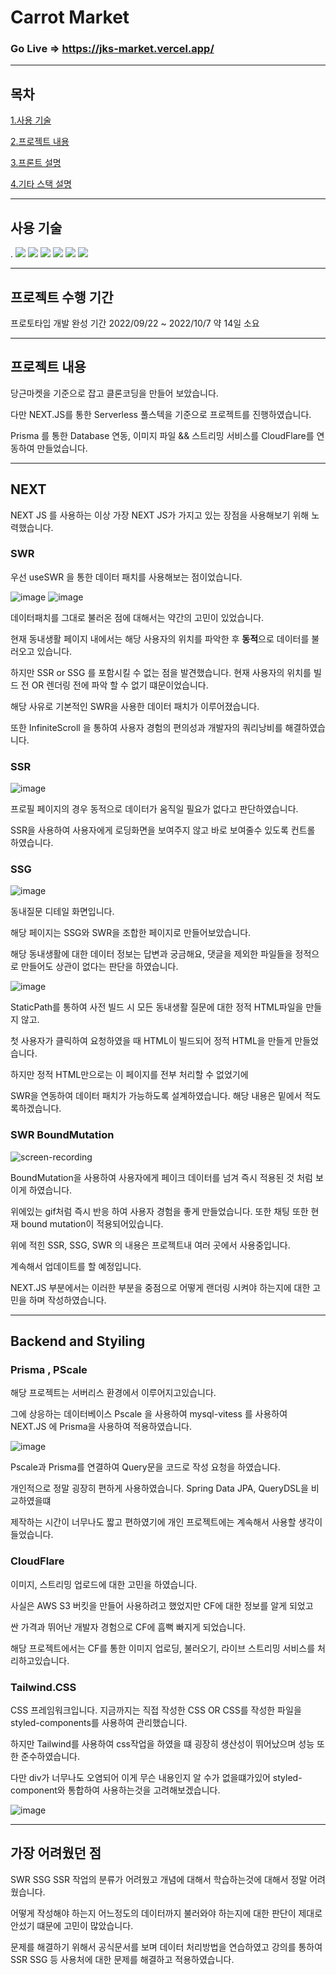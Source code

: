 # Carrot Market

### Go Live => https://jks-market.vercel.app/

--------

## 목차

[1.사용 기술](#사용-기술)

[2.프로젝트 내용](#프로젝트-내용)

[3.프론트 설명](#next)

[4.기타 스택 설명](#backend-and-styiling)

-----

## 사용 기술


  .
<img src="https://img.shields.io/badge/Typescript-192a56?style=flat-square&logo=typescript&logoColor=white"/> 
<img src="https://img.shields.io/badge/React-487eb0?style=flat-square&logo=react&logoColor=white"> 
<img src="https://img.shields.io/badge/Next-000000?style=flat-square&logo=Next.js&logoColor=white"/>
<img src="https://img.shields.io/badge/Tailwind-06B6D4?style=flat-square&logo=Tailwindcss&logoColor=black"/>
<img src="https://img.shields.io/badge/Prisma-2D3748?style=flat-square&logo=Prisma&logoColor=white"/>
<img src="https://img.shields.io/badge/CloudFlare-F38020?style=flat-square&logo=CloudFlare&logoColor=white"/>

------

## 프로젝트 수행 기간

프로토타입 개발 완성 기간 2022/09/22 ~ 2022/10/7 약 14일 소요

------

## 프로젝트 내용

당근마켓을 기준으로 잡고 클론코딩을 만들어 보았습니다.

다만 NEXT.JS를 통한 Serverless 풀스텍을 기준으로 프로젝트를 진행하였습니다.

Prisma 를 통한 Database 연동, 이미지 파일 && 스트리밍 서비스를 CloudFlare를 연동하여 만들었습니다.


------

## NEXT

NEXT JS 를 사용하는 이상 가장 NEXT JS가 가지고 있는 장점을 사용해보기 위해 노력했습니다.

### SWR
 
우선 useSWR 을 통한 데이터 패치를 사용해보는 점이었습니다.

![image](https://user-images.githubusercontent.com/87063105/194729348-311eff9b-3313-4081-8d0f-96faed5ba35b.png)
![image](https://user-images.githubusercontent.com/87063105/194732706-be67c084-6bab-4043-b2be-6453ba4d5309.png)


데이터패치를 그대로 불러온 점에 대해서는 약간의 고민이 있었습니다.

현재 동내생활 페이지 내에서는 해당 사용자의 위치를 파악한 후 **동적**으로 데이터를 불러오고 있습니다.

하지만 SSR or SSG 를 포함시킬 수 없는 점을 발견했습니다. 현재 사용자의 위치를 빌드 전 OR 렌더링 전에 파악 할 수 없기 떄문이었습니다.

해당 사유로 기본적인 SWR을 사용한 데이터 패치가 이루어졌습니다.

또한 InfiniteScroll 을 통하여 사용자 경험의 편의성과 개발자의 쿼리낭비를 해결하였습니다.

### SSR

![image](https://user-images.githubusercontent.com/87063105/194729507-691d29ad-d809-47a7-b257-9dea79bc3be2.png)


프로필 페이지의 경우 동적으로 데이터가 움직일 필요가 없다고 판단하였습니다.

SSR을 사용하여 사용자에게 로딩화면을 보여주지 않고 바로 보여줄수 있도록 컨트롤 하였습니다.

### SSG

![image](https://user-images.githubusercontent.com/87063105/194729781-58fa69b3-358d-4fe6-a5df-d8ae9fb351fd.png)

동내질문 디테일 화면입니다.

해당 페이지는 SSG와 SWR을 조합한 페이지로 만들어보았습니다.

해당 동내생활에 대한 데이터 정보는 답변과 궁금해요, 댓글을 제외한 파일들을 정적으로 만들어도 상관이 없다는 판단을 하였습니다.

![image](https://user-images.githubusercontent.com/87063105/194729832-c0acda36-c028-4cd3-ac0b-4d33f1890978.png)

 StaticPath를 통하여 사전 빌드 시 모든 동내생활 질문에 대한 정적 HTML파일을 만들지 않고.
 
 첫 사용자가 클릭하여 요청하였을 때 HTML이 빌드되어 정적 HTML을 만들게 만들었습니다.
 
 하지만 정적 HTML만으로는 이 페이지를 전부 처리할 수 없었기에
 
 SWR을 연동하여 데이터 패치가 가능하도록 설계하였습니다. 해당 내용은 밑에서 적도록하겠습니다.
 
 
 ### SWR BoundMutation
 
 ![screen-recording](https://user-images.githubusercontent.com/87063105/194731161-5ba93bab-84ed-44f9-87db-aec73d97ac01.gif)

BoundMutation을 사용하여 사용자에게 페이크 데이터를 넘겨 즉시 적용된 것 처럼 보이게 하였습니다.

위에있는 gif처럼 즉시 반응 하여 사용자 경험을 좋게 만들었습니다. 또한 채팅 또한 현재 bound mutation이 적용되어있습니다.
 
 
 
 위에 적힌 SSR, SSG, SWR 의 내용은 프로젝트내 여러 곳에서 사용중입니다.

계속해서 업데이트를 할 예정입니다.

NEXT.JS 부분에서는 이러한 부분을 중점으로 어떻게 랜더링 시켜야 하는지에 대한 고민을 하며 작성하였습니다.

-------

## Backend and Styiling

### Prisma , PScale

해당 프로젝트는 서버리스 환경에서 이루어지고있습니다.

그에 상응하는 데이터베이스 Pscale 을 사용하여 mysql-vitess 를 사용하여 NEXT.JS 에 Prisma을 사용하여 적용하였습니다.

![image](https://user-images.githubusercontent.com/87063105/194730279-cde2fdab-0a1f-4343-903a-439286314ae9.png)

Pscale과 Prisma를 연결하여 Query문을 코드로 작성 요청을 하였습니다.

개인적으로 정말 굉장히 편하게 사용하였습니다. Spring Data JPA, QueryDSL을 비교하였을떄

제작하는 시간이 너무나도 짧고 편하였기에 개인 프로젝트에는 계속해서 사용할 생각이 들었습니다.

### CloudFlare

이미지, 스트리밍 업로드에 대한 고민을 하였습니다.

사실은 AWS S3 버킷을 만들어 사용하려고 했었지만 CF에 대한 정보를 알게 되었고

싼 가격과 뛰어난 개발자 경험으로 CF에 흠뻑 빠지게 되었습니다. 

해당 프로젝트에서는 CF를 통한 이미지 업로딩, 불러오기, 라이브 스트리밍 서비스를 처리하고있습니다.

### Tailwind.CSS

CSS 프레임워크입니다. 지금까지는 직접 작성한 CSS OR CSS를 작성한 파일을 styled-components를 사용하여 관리했습니다.

하지만 Tailwind를 사용하여 css작업을 하였을 떄 굉장히 생산성이 뛰어났으며 성능 또한 준수하였습니다.

다만 div가 너무나도 오염되어 이게 무슨 내용인지 알 수가 없을떄가있어 styled-component와 통합하여 사용하는것을 고려해보겠습니다.

![image](https://user-images.githubusercontent.com/87063105/194730475-927b1d48-1977-4ca8-ac31-a34dab09940d.png)


--------


## 가장 어려웠던 점

SWR SSG SSR 작업의 분류가 어려웠고 개념에 대해서 학습하는것에 대해서 정말 어려웠습니다.

어떻게 작성해야 하는지 어느정도의 데이터까지 불러와야 하는지에 대한 판단이 제대로 안섰기 떄문에 고민이 많았습니다.

문제를 해결하기 위해서 공식문서를 보며 데이터 처리방법을 연습하였고 강의를 통하여 SSR SSG 등 사용처에 대한 문제를 해결하고 적용하였습니다.


